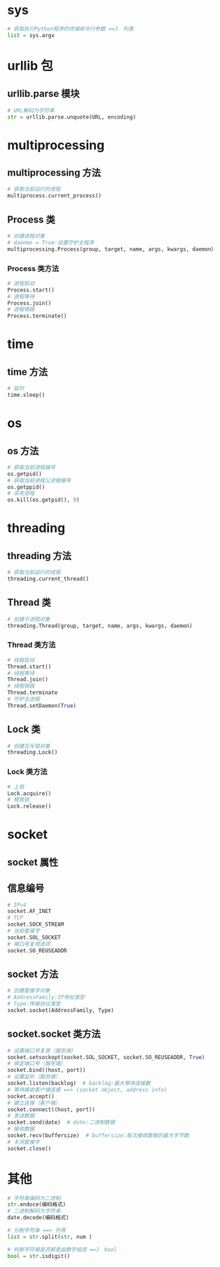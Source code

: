 # sys

```python
# 获取执行Python程序的终端命令行参数 ==》 列表
list = sys.argv
```

# urllib 包
## urllib.parse 模块

```python
# URL解码为字符串
str = urllib.parse.unquote(URL, encoding)
```
 
# multiprocessing
## multiprocessing 方法

```python
# 获取当前运行的进程
multiprocess.current_process()
```

## Process 类

```python
# 创建进程对象
# daenmo = True:设置守护主程序
multiprocessing.Process(group, target, name, args, kwargs, daemon）
```

### Process 类方法

```python
# 进程启动
Process.start()
# 进程等待
Process.join()
# 进程销毁
Process.terminate()
```

# time
## time 方法

```python
# 延时
time.sleep()
```

# os
## os 方法

```python
# 获取当前进程编号
os.getpid()
# 获取当前进程父进程编号
os.getppid()
# 杀死进程
os.kill(os.getpid(), 9)
```

# threading
## threading 方法

```python
# 获取当前运行的线程
threading.current_thread()
```

## Thread 类

```python
# 创建子进程对象
threading.Thread(group, target, name, args, kwargs, daemon)
```

### Thread 类方法

```python
# 线程启动
Thread.start()
# 线程等待
Thread.join()
# 线程销毁
Thread.terminate
# 守护主进程
Thread.setDaemon(True)
```

## Lock 类

```python
# 创建互斥锁对象
threading.Lock()
```

### Lock 类方法

```python
# 上锁
Lock.acquire()
# 释放锁
Lock.release()
```

# socket
## socket 属性

## 信息编号
```python
# IPv4
socket.AF_INET
# TCP
socket.SOCK_STREAM
# 当前套接字
socket.SOL_SOCKET
# 端口号复用选项
socket.SO_REUSEADDR
```

## socket 方法

```python
# 创建套接字对象
# AddressFamily:IP地址类型
# Type:传输协议类型
socket.socket(AddressFamily, Type)

```

## socket.socket 类方法

```python
# 设置端口号复用（服务端）
socket.setsockopt(socket.SOL_SOCKET, socket.SO_REUSEADDR, True)
# 绑定端口号（服务端）
socket.bind((host, port))
# 设置监听（服务端）
socket.listen(backlog)  # backlog:最大等待连接数
# 等待接收客户端连接 ==> (socket object, address info)
socket.accept()
# 建立连接（客户端）
socket.connect((host, port))
# 发送数据
socket.send(date)  # date:二进制数据
# 接收数据
socket.recv(buffersize)  # buffersize:每次接收数据的最大字节数
# 关闭套接字
socket.close()
```

# 其他

```python
# 字符串编码为二进制
str.endoce(编码格式)
# 二进制解码为字符串
date.decode(编码格式)

# 分割字符串 ==> 列表
list = str.split(str, num )

# 判断字符串是否都是由数字组成 ==》 bool
bool = str.isdigit()
```

